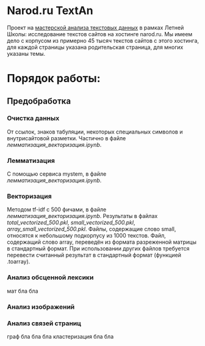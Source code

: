 # Narod.ru TextAn
Проект на [мастерской анализа текстовых данных](https://letnyayashkola.org/nlp/) в рамках Летней Школы: исследование текстов сайтов на хостинге narod.ru.
Мы имеем дело с корпусом из примерно 45 тысяч текстов сайтов с этого хостинга, для каждой страницы указана родительская страница, для многих указаны темы.   
# Порядок работы:
## Предобработка
### Очистка данных
От ссылок, знаков табуляции, некоторых специальных символов и внутрисайтовой разметки. Частично в файле *лемматизация_векторизация.ipynb*.
### Лемматизация
С помощью сервиса mystem, в файле *лемматизация_векторизация.ipynb*.
### Векторизация
Методом tf-idf с 500 фичами, в файле *лемматизация_векторизация.ipynb*. Результаты в файлах *total_vectorized_500.pkl*, *small_vectorized_500.pkl*, *array_small_vectorized_500.pkl*. Файлы, содержащие слово small, относятся к небольшому подкорпусу из 1000 текстов. Файл, содержащий слово array, переведён из формата разреженной матрицы в стандартный формат. При использовании других файлов требуется перевести считанный результат в стандартный формат (функцией .toarray).
### Анализ обсценной лексики
мат бла бла
### Анализ изображений
### Анализ связей страниц

граф бла бла бла
кластеризация бла бла
